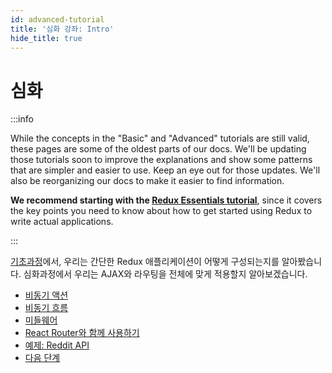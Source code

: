 ```yaml
---
id: advanced-tutorial
title: '심화 강좌: Intro'
hide_title: true
---
```


# 심화

:::info

While the concepts in the "Basic" and "Advanced" tutorials are still valid, these pages are some of the oldest parts of our docs. We'll be updating those tutorials soon to improve the explanations and show some patterns that are simpler and easier to use. Keep an eye out for those updates. We'll also be reorganizing our docs to make it easier to find information.

**We recommend starting with the [Redux Essentials tutorial](../tutorials/essentials/part-1-overview-concepts)**, since it covers the key points you need to know about how to get started using Redux to write actual applications.

:::

[기초과정](../basics/README.md)에서, 우리는 간단한 Redux 애플리케이션이 어떻게 구성되는지를 알아봤습니다. 심화과정에서 우리는 AJAX와 라우팅을 전체에 맞게 적용할지 알아보겠습니다.

- [비동기 액션](AsyncActions.md)
- [비동기 흐름](AsyncFlow.md)
- [미들웨어](Middleware.md)
- [React Router와 함께 사용하기](UsageWithReactRouter.md)
- [예제: Reddit API](ExampleRedditAPI.md)
- [다음 단계](NextSteps.md)
